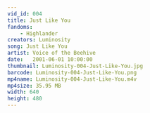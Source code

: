```yaml
---
vid_id: 004
title: Just Like You
fandoms:
    - Highlander
creators: Luminosity
song: Just Like You
artist: Voice of the Beehive
date:   2001-06-01 10:00:00
thumbnail: Luminosity-004-Just-Like-You.jpg
barcode: Luminosity-004-Just-Like-You.png
mp4name: Luminosity-004-Just-Like-You.m4v
mp4size: 35.95 MB
width: 640
height: 480
---
```



  